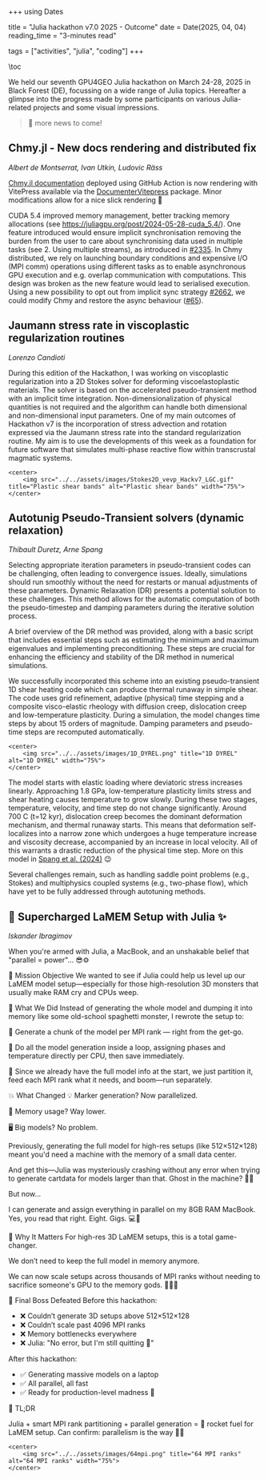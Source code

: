 +++
using Dates

title = "Julia hackathon v7.0 2025 - Outcome"
date = Date(2025, 04, 04)
reading_time = "3-minutes read"

tags = ["activities", "julia", "coding"]
+++

\toc

We held our seventh GPU4GEO Julia hackathon on March 24-28, 2025 in Black Forest (DE), focussing on a wide range of Julia topics. Hereafter a glimpse into the progress made by some participants on various Julia-related projects and some visual impressions.

> 🚧 more news to come!

## Chmy.jl - New docs rendering and distributed fix

*Albert de Montserrat, Ivan Utkin, Ludovic Räss*

[Chmy.jl documentation](https://ptsolvers.github.io/Chmy.jl/dev/) deployed using GitHub Action is now rendering with VitePress available via the [DocumenterVitepress](https://luxdl.github.io/DocumenterVitepress.jl/dev/) package. Minor modifications allow for a nice slick rendering 🚀

CUDA 5.4 improved memory management, better tracking memory allocations (see https://juliagpu.org/post/2024-05-28-cuda_5.4/). One feature introduced would ensure implicit synchronisation removing the burden from the user to care about synchronising data used in multiple tasks (see 2. Using multiple streams), as introduced in [#2335](https://github.com/JuliaGPU/CUDA.jl/pull/2335). In Chmy distributed, we rely on launching boundary conditions and expensive I/O (MPI comm) operations using different tasks as to enable asynchronous GPU execution and e.g. overlap communication with computations. This design was broken as the new feature would lead to serialised execution. Using a new possibility to opt out from implicit sync strategy [#2662](https://github.com/JuliaGPU/CUDA.jl/pull/2662), we could modify Chmy and restore the async behaviour ([#65](https://github.com/PTsolvers/Chmy.jl/pull/65)).


## Jaumann stress rate in viscoplastic regularization routines

*Lorenzo Candioti*

During this edition of the Hackathon, I was working on viscoplastic regularization into a 2D Stokes solver for deforming viscoelastoplastic materials. The solver is based on the accelerated pseudo-transient method with an implicit time integration. Non-dimensionalization of physical quantities is not required and the algorithm can handle both dimensional and non-dimensional input parameters. One of my main outcomes of Hackathon v7 is the incorporation of stress advection and rotation expressed via the Jaumann stress rate into the standard regularization routine. My aim is to use the developments of this week as a foundation for future software that simulates multi-phase reactive flow within transcrustal magmatic systems.

~~~
<center>
    <img src="../../assets/images/Stokes2D_vevp_Hackv7_LGC.gif" title="Plastic shear bands" alt="Plastic shear bands" width="75%">
</center>
~~~

## Autotunig Pseudo-Transient solvers (dynamic relaxation)

*Thibault Duretz, Arne Spang*

Selecting appropriate iteration parameters in pseudo-transient codes can be challenging, often leading to convergence issues. Ideally, simulations should run smoothly without the need for restarts or manual adjustments of these parameters. Dynamic Relaxation (DR) presents a potential solution to these challenges. This method allows for the automatic computation of both the pseudo-timestep and damping parameters during the iterative solution process.

A brief overview of the DR method was provided, along with a basic script that includes essential steps such as estimating the minimum and maximum eigenvalues and implementing preconditioning. These steps are crucial for enhancing the efficiency and stability of the DR method in numerical simulations.

We successfully incorporated this scheme into an existing pseudo-transient 1D shear heating code which can produce thermal runaway in simple shear. The code uses grid refinement, adaptive (physical) time stepping and a composite visco-elastic rheology with diffusion creep, dislocation creep and low-temperature plasticity. During a simulation, the model changes time steps by about 15 orders of magnitude. Damping parameters and pseudo-time steps are recomputed automatically.

~~~
<center>
    <img src="../../assets/images/1D_DYREL.png" title="1D DYREL" alt="1D DYREL" width="75%">
</center>
~~~

The model starts with elastic loading where deviatoric stress increases linearly. Approaching 1.8 GPa, low-temperature plasticity limits stress and shear heating causes temperature to grow slowly. During these two stages, temperature, velocity, and time step do not change significantly. Around 700 C (t=12 kyr), dislocation creep becomes the dominant deformation mechanism, and thermal runaway starts. This means that deformation self-localizes into a narrow zone which undergoes a huge temperature increase and viscosity decrease, accompanied by an increase in local velocity. All of this warrants a drastic reduction of the physical time step. More on this model in [Spang et al. (2024)](https://agupubs.onlinelibrary.wiley.com/doi/full/10.1029/2024JB028846) 😉

Several challenges remain, such as handling saddle point problems (e.g., Stokes) and multiphysics coupled systems (e.g., two-phase flow), which have yet to be fully addressed through autotuning methods.

## 🚀 Supercharged LaMEM Setup with Julia ✨

*Iskander Ibragimov*

When you're armed with Julia, a MacBook, and an unshakable belief that "parallel = power"... 😎⚙️

🎯 Mission Objective
We wanted to see if Julia could help us level up our LaMEM model setup—especially for those high-resolution 3D monsters that usually make RAM cry and CPUs weep.

🧪 What We Did
Instead of generating the whole model and dumping it into memory like some old-school spaghetti monster, I rewrote the setup to:

🔧 Generate a chunk of the model per MPI rank — right from the get-go.

🔁 Do all the model generation inside a loop, assigning phases and temperature directly per CPU, then save immediately.

🧩 Since we already have the full model info at the start, we just partition it, feed each MPI rank what it needs, and boom—run separately.

💥 What Changed
💡 Marker generation? Now parallelized.

🧠 Memory usage? Way lower.

🖥️ Big models? No problem.

Previously, generating the full model for high-res setups (like 512×512×128) meant you'd need a machine with the memory of a small data center.

And get this—Julia was mysteriously crashing without any error when trying to generate cartdata for models larger than that. Ghost in the machine? 🤖👻

But now...

I can generate and assign everything in parallel on my 8GB RAM MacBook.
Yes, you read that right. Eight. Gigs. 💻💨

🔬 Why It Matters
For high-res 3D LaMEM setups, this is a total game-changer.

We don’t need to keep the full model in memory anymore.

We can now scale setups across thousands of MPI ranks without needing to sacrifice someone's GPU to the memory gods. 🧎‍♂️🔥

🏁 Final Boss Defeated
Before this hackathon:

- ❌ Couldn’t generate 3D setups above 512×512×128
- ❌ Couldn’t scale past 4096 MPI ranks
- ❌ Memory bottlenecks everywhere
- ❌ Julia: "No error, but I'm still quitting 🤷"

After this hackathon:

- ✅ Generating massive models on a laptop
- ✅ All parallel, all fast
- ✅ Ready for production-level madness 💪

💬 TL;DR

Julia + smart MPI rank partitioning + parallel generation = 🚀 rocket fuel for LaMEM setup.
Can confirm: parallelism is the way 🧵🐙

~~~
<center>
    <img src="../../assets/images/64mpi.png" title="64 MPI ranks" alt="64 MPI ranks" width="75%">
</center>
~~~
